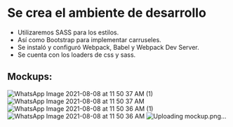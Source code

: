 # Se crea el ambiente de desarrollo

- Utilizaremos SASS para los estilos.
- Así como Bootstrap para implementar carruseles.
- Se instaló y configuró Webpack, Babel y Webpack Dev Server.
- Se cuenta con los loaders de css y sass.

## Mockups:
![WhatsApp Image 2021-08-08 at 11 50 37 AM (1)](https://user-images.githubusercontent.com/83996624/128800980-1a472c1b-dbc9-45d3-a7b8-7eb1991c2b1c.jpeg)
![WhatsApp Image 2021-08-08 at 11 50 37 AM](https://user-images.githubusercontent.com/83996624/128801006-e3c68ae1-94f2-4c36-a4ce-6c50c6be7129.jpeg)
![WhatsApp Image 2021-08-08 at 11 50 36 AM (1)](https://user-images.githubusercontent.com/83996624/128800886-db9fd86d-8dfd-4c4f-a9ca-8e2573707018.jpeg)
![WhatsApp Image 2021-08-08 at 11 50 36 AM](https://user-images.githubusercontent.com/83996624/128801015-73cd055b-f8ba-46a2-9899-6a5873351d29.jpeg)
![Uploading mockup.png…]()
